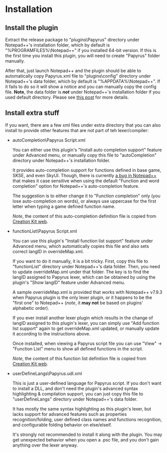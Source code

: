 # Installation
## Install the plugin
Extract the release package to "plugins\Papyrus" directory under Notepad++'s installation folder, which by
default is "%PROGRAMFILES%\Notepad++" if you installed 64-bit version. If this is the first time you install
this plugin, you will need to create "Papyrus" folder manually.

After that, just launch Notepad++ and the plugin should be able to automatically copy Papyrus.xml file to
"plugins\config" directory under Notepad++'s data folder, which by default is "%APPDATA%\Notepad++". If it
fails to do so it will show a notice and you can manually copy the config file. **Note**, the data folder
is ***not*** under Notepad++'s installation folder if you used default directory.
Please see [this post](https://community.notepad-plus-plus.org/topic/16996/new-plugins-home-round-2) for
more details.

## Install extra stuff
If you want, there are a few xml files under extra directory that you can also install to provide other
features that are not part of teh lexer/compiler:

- autoCompletion\Papyrus Script.xml

  You can either use this plugin's "Install auto completion support" feature under Advanced menu, or manually
  copy this file to "autoCompletion" directory under Notepad++'s installation folder.
  
  It provides auto-completion support for functions defined in base game, SKSE, and even SkyUI. Though, there
  is currently [a bug in Notepad++](https://github.com/notepad-plus-plus/notepad-plus-plus/issues/3997) that
  makes it case sensitive when using the default "Function and word completion" option for Notepad++'s
  auto-completion feature.

  The suggestion is to either change it to "Function completion" only (you lose auto-completion on words), or
  always use uppercase for the first letter when typing a game defined function name.

  *Note*, the content of this auto-completion definition file is copied from
  [Creation Kit web](https://www.creationkit.com/index.php?title=Papyrus_Autocomplete).

- functionList\Papyrus Script.xml

  You can use this plugin's "Install function list support" feature under Advanced menu, which automatically
  copies this file and also sets correct langID in overrideMap.xml.
  
  If you want to do it manually, it is a bit tricky. First, copy this file to "functionList" directory under
  Notepad++'s data folder. Then, you need to update overrideMap.xml under that folder. The key is to find the
  langID assigned to Papyrus lexer, which can be obtained by using the plugin's "Show langID" feature under
  Advanced menu.
  
  A sample overrideMap.xml is provided that works with Notepad++ v7.9.3 when Papyrus plugin is the only lexer
  plugin, or it happens to be the "first one" to Notepad++ (*note*, it **may not** be based on plugins'
  alphabetic order).

  If you ever install another lexer plugin which results in the change of langID assigned to this plugin's
  lexer, you can simply use "Add function list support" again to get overrideMap.xml updated, or manually
  update it according to the instructions above.

  Once installed, when viewing a Papyrus script file you can use "View" -> "Function List" menu to show all
  defined functions in the script.

  *Note*, the content of this function list definition file is copied from
  [Creation Kit web](https://www.creationkit.com/index.php?title=Notepad%2B%2B_Setup#Papyrus_Function_List_for_Notepad.2B.2B).

- userDefineLangs\Papyrus.udl.xml

  This is just a user-defined language for Papyrus script. If you don't want to install a DLL, and don't need
  the plugin's advanced syntax highlighting & compilation support, you can just copy this file to
  "userDefineLangs" directory under Notepad++'s data folder.

  It has mostly the same syntax highlighting as this plugin's lexer, but lacks support for advanced features
  such as properties recognition/folding, user defined class names and functions recognition, and configurable
  folding behavior on else/elseif.

  It's strongly not recommended to install it along with the plugin. You may get unexpected behavior when you
  open a .psc file, and you don't gain anything over the lexer anyway.
